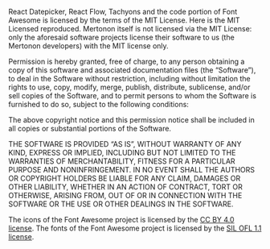 React Datepicker, React Flow, Tachyons and the code portion of Font Awesome is licensed by the terms of the MIT License. Here is the MIT Licensed reproduced. Mertonon itself is not licensed via the MIT License: only the aforesaid software projects license their software to us (the Mertonon developers) with the MIT license only.

Permission is hereby granted, free of charge, to any person obtaining a copy of this software and associated documentation files (the “Software”), to deal in the Software without restriction, including without limitation the rights to use, copy, modify, merge, publish, distribute, sublicense, and/or sell copies of the Software, and to permit persons to whom the Software is furnished to do so, subject to the following conditions:

The above copyright notice and this permission notice shall be included in all copies or substantial portions of the Software.

THE SOFTWARE IS PROVIDED “AS IS”, WITHOUT WARRANTY OF ANY KIND, EXPRESS OR IMPLIED, INCLUDING BUT NOT LIMITED TO THE WARRANTIES OF MERCHANTABILITY, FITNESS FOR A PARTICULAR PURPOSE AND NONINFRINGEMENT. IN NO EVENT SHALL THE AUTHORS OR COPYRIGHT HOLDERS BE LIABLE FOR ANY CLAIM, DAMAGES OR OTHER LIABILITY, WHETHER IN AN ACTION OF CONTRACT, TORT OR OTHERWISE, ARISING FROM, OUT OF OR IN CONNECTION WITH THE SOFTWARE OR THE USE OR OTHER DEALINGS IN THE SOFTWARE.

The icons of the Font Awesome project is licensed by the [CC BY 4.0 license](https://creativecommons.org/licenses/by/4.0/legalcode). The fonts of the Font Awesome project is licensed by the [SIL OFL 1.1 license](https://scripts.sil.org/cms/scripts/page.php).
